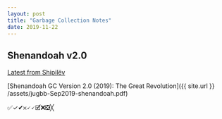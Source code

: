 ```yaml
---
layout: post
title: "Garbage Collection Notes"
date: 2019-11-22
---
```


## Shenandoah v2.0
[Latest from Shipilëv](https://shipilev.net/#shenandoah)

[Shenandoah GC Version 2.0 (2019): The Great Revolution]({{ site.url }}
/assets/jugbb-Sep2019-shenandoah.pdf)

✅✓✔𐄂🗸🗸🗹❌❎╳